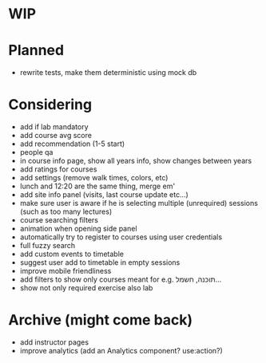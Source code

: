# WIP

# Planned

- rewrite tests, make them deterministic using mock db

# Considering

- add if lab mandatory
- add course avg score
- add recommendation (1-5 start)
- people qa
- in course info page, show all years info, show changes between years
- add ratings for courses
- add settings (remove walk times, colors, etc)
- lunch and 12:20 are the same thing, merge em'
- add site info panel (visits, last course update etc...)
- make sure user is aware if he is selecting multiple (unrequired) sessions (such as too many lectures)
- course searching filters
- animation when opening side panel
- automatically try to register to courses using user credentials
- full fuzzy search
- add custom events to timetable
- suggest user add to timetable in empty sessions
- improve mobile friendliness
- add filters to show only courses meant for e.g. תוכנה, חשמל...
- show not only required exercise also lab

# Archive (might come back)

- add instructor pages
- improve analytics (add an Analytics component? use:action?)
